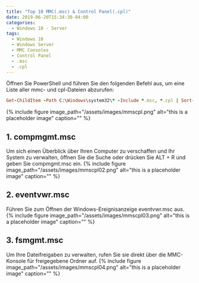 ```yaml
---
title: "Top 10 MMC(.msc) & Control Panel(.cpl)"
date: 2019-06-20T15:34:30-04:00
categories:
  - Windows 10 - Server
tags:
  - Windows 10
  - Windows Server
  - MMC Consoles
  - Control Panel
  - .msc
  - .cpl
---
```

Öffnen Sie PowerShell und führen Sie den folgenden Befehl aus, um eine Liste aller mmc- und cpl-Dateien abzurufen:
```ruby
Get-ChildItem -Path C:\Windows\system32\* -Include *.msc, *.cpl | Sort-Object -Property Extension | Select-Object -Property Name | Format-Wide -Column 4
```

{% include figure image_path="/assets/images/mmscpl.png" alt="this is a placeholder image" caption="" %}

## 1. compmgmt.msc
Um sich einen Überblick über Ihren Computer zu verschaffen und Ihr System zu verwalten, öffnen Sie die Suche oder drücken Sie ALT + R und geben Sie compmgmt.msc ein.
{% include figure image_path="/assets/images/mmscpl02.png" alt="this is a placeholder image" caption="" %}
## 2. eventvwr.msc
Führen Sie zum Öffnen der Windows-Ereignisanzeige eventvwr.msc aus.
{% include figure image_path="/assets/images/mmscpl03.png" alt="this is a placeholder image" caption="" %}
## 3. fsmgmt.msc
Um Ihre Dateifreigaben zu verwalten, rufen Sie sie direkt über die MMC-Konsole für freigegebene Ordner auf.
{% include figure image_path="/assets/images/mmscpl04.png" alt="this is a placeholder image" caption="" %}
